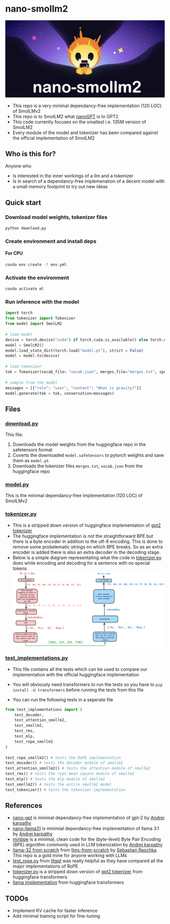 # nano-smollm2

![smollm2 image](assets/image-1.png)

- This repo is a very minimal dependancy-free implementation (120 LOC) of SmolLMv2
- This repo is to SmolLM2 what [nanoGPT](https://github.com/karpathy/nanoGPT.git) is to GPT2
- This code currently focuses on the smallest i.e. 135M version of SmolLM2
- Every module of the model and tokenizer has been compared against the official implementation of SmolLM2

## Who is this for?

Anyone who

- Is interested in the inner workings of a llm and a tokenizer
- Is in search of a dependancy-free implemenation of a decent model with a small memory footprint to try out new ideas

## Quick start

### Download model weights, tokenizer files

```bash
python download.py
```

### Create environment and install deps 

#### For CPU

```bash
conda env create -f env.yml
```

### Activate the environment

```bash
conda activate ml
```

### Run inference with the model

```python
import torch
from tokenizer import Tokenizer
from model import SmolLM2

# load model 
device = torch.device("cuda") if torch.cuda.is_available() else torch.device("cpu") 
model = SmolLM2()
model.load_state_dict(torch.load("model.pt"), strict = False)
model = model.to(device)

# load tokenizer
tok = Tokenizer(vocab_file= "vocab.json", merges_file="merges.txt", special_tokens_file="special_tokens.json")

# sample from the model
messages = [{"role": "user", "content": "What is gravity?"}]
model.generate(tok = tok, conversation=messages)
```

## Files

### [download.py](download.py)

This file:

1. Downloads the model weights from the huggingface repo in the safetensors format
2. Coverts the downloaded `model.safetensors` to pytorch weights and save them as `model.pt`
3. Downloads the tokenizer files `merges.txt`, `vocab.json` from the huggingface repo

### [model.py](model.py)

This is the minimal dependancy-free implementation (120 LOC) of SmolLMv2

### [tokenizer.py](tokenizer.py)

- This is a stripped down version of huggingface implementation of [gpt2 tokenizer](https://github.com/huggingface/transformers/blob/main/src/transformers/models/gpt2/tokenization_gpt2.py)
- The huggingface implementation is not the straightforward BPE but there is a byte encoder in addition to the utf-8 encoding. This is done to remove some probelematic strings on which BPE breaks. So as an extra encoder is added there is also an extra decoder in the decoding stage.
- Below is a simple diagram representating what the code in [tokenizer.py](tokenizer.py) does while encoding and decoding for a sentence with no special tokens
  ![tokneizer](assets/tokenizer.png)

### [test_implementations.py](test_implementations.py)

- This file contains all the tests which can be used to compare our implementation with the official huggingface implementation
- You will obviously need transformers to run the tests so you have to `pip install -U transformers` before running the tests from this file

- You can run the following tests in a seperate file

```python
from test_implementations import (
    test_decoder,
    test_attention_smollm2,
    test_smollm2,
    test_rms,
    test_mlp,
    test_rope_smollm2
)

test_rope_smollm2() # tests the RoPE implementation
test_decoder() # tests the decoder module of smollm2
test_attention_smollm2() # tests the attention module of smollm2
test_rms() # tests the root mean square module of smollm2
test_mlp() # tests the mlp module of smollm2 
test_smollm2() # tests the entire smollm2 model
test_tokenizer() # tests the tokenizer implementation
```

## References

- [nano-gpt]([link](https://github.com/karpathy/nanoGPT)) is minimal dependancy-free implementation of gpt-2 by [Andrej karpathy](https://github.com/karpathy)
- [nano-llama31](https://github.com/karpathy/nano-llama31/tree/master) is minimial dependancy-free implementation of llama 3.1 by [Andrej karpathy](https://github.com/karpathy)
- [minbpe](link) is a minimal, clean code for the (byte-level) Byte Pair Encoding (BPE) algorithm commonly used in LLM tokenization by [Andrej karpathy](https://github.com/karpathy)
- [llama-32 from scratch](https://github.com/rasbt/LLMs-from-scratch/blob/main/ch05/07_gpt_to_llama/standalone-llama32.ipynb) from [llms-from-scratch](https://github.com/rasbt/LLMs-from-scratch) by [Sebastian Raschka](https://github.com/rasbt). This repo is a gold mine for anyone working with LLMs
- [test_rope.py](https://github.com/Lightning-AI/litgpt/blob/main/tests/test_rope.py) from [litgpt](https://github.com/Lightning-AI/litgpt) was really helpful as they have compared all the major implementations of RoPE
- [tokenizer.py](tokenizer.py) is a stripped down version of [gpt2 tokenizer](https://github.com/huggingface/transformers/blob/main/src/transformers/models/gpt2/tokenization_gpt2.py) from huggingface transformers
- [llama implementation](https://github.com/huggingface/transformers/blob/main/src/transformers/models/llama/modeling_llama.py) from huggingface transformers  

## TODOs

- Implement KV cache for faster inference
- Add minimal training script for fine-tuning
